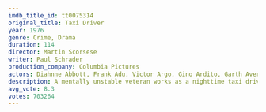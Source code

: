 ```yaml
---
imdb_title_id: tt0075314
original_title: Taxi Driver
year: 1976
genre: Crime, Drama
duration: 114
director: Martin Scorsese
writer: Paul Schrader
production_company: Columbia Pictures
actors: Diahnne Abbott, Frank Adu, Victor Argo, Gino Ardito, Garth Avery, Peter Boyle, Albert Brooks, Harry Cohn, Copper Cunningham, Robert De Niro, Brenda Dickson, Harry Fischler, Jodie Foster, Nat Grant, Leonard Harris
description: A mentally unstable veteran works as a nighttime taxi driver in New York City, where the perceived decadence and sleaze fuels his urge for violent action by attempting to liberate a presidential campaign worker and an underage prostitute.
avg_vote: 8.3
votes: 703264
---
```

